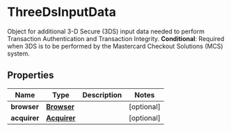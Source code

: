 

# ThreeDsInputData

Object for additional 3-D Secure (3DS) input data needed to perform Transaction Authentication and Transaction Integrity.  __Conditional__: Required when 3DS is to be performed by the Mastercard Checkout Solutions (MCS) system.

## Properties

| Name | Type | Description | Notes |
|------------ | ------------- | ------------- | -------------|
|**browser** | [**Browser**](Browser.md) |  |  [optional] |
|**acquirer** | [**Acquirer**](Acquirer.md) |  |  [optional] |



